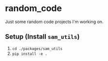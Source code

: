 # random_code
Just some random code projects I'm working on.

## Setup (Install `sam_utils`)

1. `cd ./packages/sam_utils`
2. `pip install -e .`